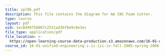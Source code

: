 ```yaml
---
title: spl9b.pdf
description: This file contains the diagram for AA CNC Foam Cutter.
type: course
layout: pdf
uid: 1ec8d49756867c2531ad3bf8e9c0e3ec
file_type: application/pdf
file_location: >-
  https://open-learning-course-data-production.s3.amazonaws.com/16-01-unified-engineering-i-ii-iii-iv-fall-2005-spring-2006/1ec8d49756867c2531ad3bf8e9c0e3ec_spl9b.pdf
course_id: 16-01-unified-engineering-i-ii-iii-iv-fall-2005-spring-2006
---
```

